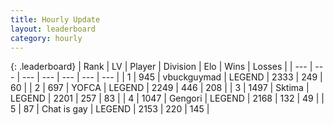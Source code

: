 ```yaml
---
title: Hourly Update
layout: leaderboard
category: hourly
---
```


{: .leaderboard}
| Rank | LV | Player | Division | Elo | Wins | Losses |
| --- | --- | --- | --- | --- | --- | --- |
| <span data-change="0">1</span> | 945 | <span title="ID: 418052">vbuckguymad</span> | LEGEND | <span data-change="0">2333</span> | <span data-change="0">249</span> | <span data-change="0">60</span> |
| <span data-change="0">2</span> | 697 | <span title="ID: 650820">YOFCA</span> | LEGEND | <span data-change="0">2249</span> | <span data-change="0">446</span> | <span data-change="0">208</span> |
| <span data-change="0">3</span> | 1497 | <span title="ID: 353063">Sktima</span> | LEGEND | <span data-change="0">2201</span> | <span data-change="0">257</span> | <span data-change="0">83</span> |
| <span data-change="0">4</span> | 1047 | <span title="ID: 294236">Gengori</span> | LEGEND | <span data-change="-15">2168</span> | <span data-change="0">132</span> | <span data-change="1">49</span> |
| <span data-change="1">5</span> | 87 | <span title="ID: 583966">Chat is gay</span> | LEGEND | <span data-change="0">2153</span> | <span data-change="0">220</span> | <span data-change="0">145</span> |